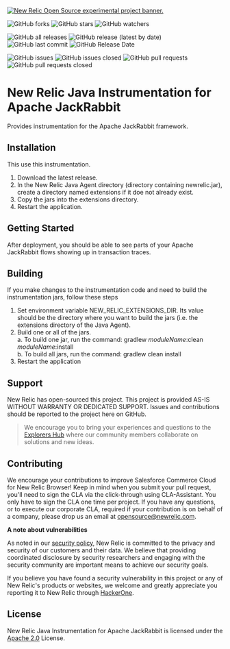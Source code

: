 <a href="https://opensource.newrelic.com/oss-category/#new-relic-experimental"><picture><source media="(prefers-color-scheme: dark)" srcset="https://github.com/newrelic/opensource-website/raw/main/src/images/categories/dark/Experimental.png"><source media="(prefers-color-scheme: light)" srcset="https://github.com/newrelic/opensource-website/raw/main/src/images/categories/Experimental.png"><img alt="New Relic Open Source experimental project banner." src="https://github.com/newrelic/opensource-website/raw/main/src/images/categories/Experimental.png"></picture></a>

![GitHub forks](https://img.shields.io/github/forks/newrelic-experimental/newrelic-java-apache-jackrabbit?style=social)
![GitHub stars](https://img.shields.io/github/stars/newrelic-experimental/newrelic-java-apache-jackrabbit?style=social)
![GitHub watchers](https://img.shields.io/github/watchers/newrelic-experimental/newrelic-java-apache-jackrabbit?style=social)

![GitHub all releases](https://img.shields.io/github/downloads/newrelic-experimental/newrelic-java-apache-jackrabbit/total)
![GitHub release (latest by date)](https://img.shields.io/github/v/release/newrelic-experimental/newrelic-java-apache-jackrabbit)
![GitHub last commit](https://img.shields.io/github/last-commit/newrelic-experimental/newrelic-java-apache-jackrabbit)
![GitHub Release Date](https://img.shields.io/github/release-date/newrelic-experimental/newrelic-java-apache-jackrabbit)


![GitHub issues](https://img.shields.io/github/issues/newrelic-experimental/newrelic-java-apache-jackrabbit)
![GitHub issues closed](https://img.shields.io/github/issues-closed/newrelic-experimental/newrelic-java-apache-jackrabbit)
![GitHub pull requests](https://img.shields.io/github/issues-pr/newrelic-experimental/newrelic-java-apache-jackrabbit)
![GitHub pull requests closed](https://img.shields.io/github/issues-pr-closed/newrelic-experimental/newrelic-java-apache-jackrabbit)

# New Relic Java Instrumentation for Apache JackRabbit

Provides instrumentation for the Apache JackRabbit framework.



## Installation

This use this instrumentation.   
1. Download the latest release.    
2. In the New Relic Java Agent directory (directory containing newrelic.jar), create a directory named extensions if it doe not already exist.   
3. Copy the jars into the extensions directory.
4. Restart the application.


## Getting Started

After deployment, you should be able to see parts of your Apache JackRabbit flows showing up in transaction traces.

## Building

If you make changes to the instrumentation code and need to build the instrumentation jars, follow these steps
1. Set environment variable NEW_RELIC_EXTENSIONS_DIR.  Its value should be the directory where you want to build the jars (i.e. the extensions directory of the Java Agent).   
2. Build one or all of the jars.   
a. To build one jar, run the command:  gradlew _moduleName_:clean  _moduleName_:install    
b. To build all jars, run the command: gradlew clean install
3. Restart the application

## Support

New Relic has open-sourced this project. This project is provided AS-IS WITHOUT WARRANTY OR DEDICATED SUPPORT. Issues and contributions should be reported to the project here on GitHub.

>We encourage you to bring your experiences and questions to the [Explorers Hub](https://discuss.newrelic.com) where our community members collaborate on solutions and new ideas.

## Contributing

We encourage your contributions to improve Salesforce Commerce Cloud for New Relic Browser! Keep in mind when you submit your pull request, you'll need to sign the CLA via the click-through using CLA-Assistant. You only have to sign the CLA one time per project. If you have any questions, or to execute our corporate CLA, required if your contribution is on behalf of a company, please drop us an email at opensource@newrelic.com.

**A note about vulnerabilities**

As noted in our [security policy](../../security/policy), New Relic is committed to the privacy and security of our customers and their data. We believe that providing coordinated disclosure by security researchers and engaging with the security community are important means to achieve our security goals.

If you believe you have found a security vulnerability in this project or any of New Relic's products or websites, we welcome and greatly appreciate you reporting it to New Relic through [HackerOne](https://hackerone.com/newrelic).

## License

New Relic Java Instrumentation for Apache JackRabbit is licensed under the [Apache 2.0](http://apache.org/licenses/LICENSE-2.0.txt) License.
